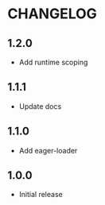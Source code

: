 # CHANGELOG

## 1.2.0

- Add runtime scoping

## 1.1.1

- Update docs

## 1.1.0

- Add eager-loader

## 1.0.0

- Initial release